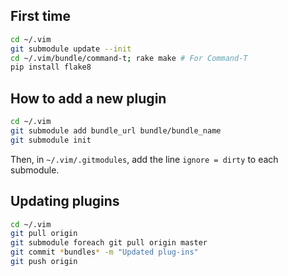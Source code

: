 ## First time

```bash
cd ~/.vim
git submodule update --init
cd ~/.vim/bundle/command-t; rake make # For Command-T
pip install flake8
```

## How to add a new plugin

```bash
cd ~/.vim
git submodule add bundle_url bundle/bundle_name
git submodule init
```
Then, in `~/.vim/.gitmodules`, add the line `ignore = dirty` to each submodule.

## Updating plugins

```bash
cd ~/.vim
git pull origin
git submodule foreach git pull origin master
git commit *bundles* -m "Updated plug-ins"
git push origin
```